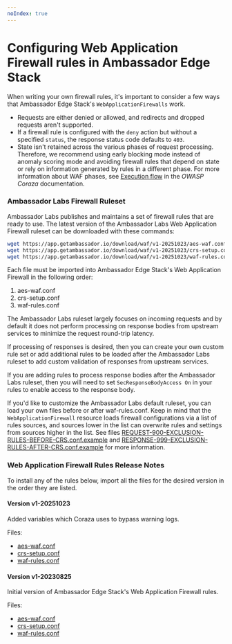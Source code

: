 ```yaml
---
noIndex: true
---
```


# Configuring Web Application Firewall rules in Ambassador Edge Stack

When writing your own firewall rules, it's important to consider a few ways that Ambassador Edge Stack's `WebApplicationFirewalls` work.

* Requests are either denied or allowed, and redirects and dropped requests aren't supported.
* If a firewall rule is configured with the `deny` action but without a specified `status`, the response status code defaults to `403`.
* State isn't retained across the various phases of request processing. Therefore, we recommend using early blocking mode instead of anomaly scoring mode and avoiding firewall rules that depend on state or rely on information generated by rules in a different phase. For more information about WAF phases, see [Execution flow](https://coraza.io/docs/seclang/execution-flow) in the _OWASP Coraza_ documentation.

### Ambassador Labs Firewall Ruleset <a href="#ambassador-labs-firewall-ruleset" id="ambassador-labs-firewall-ruleset"></a>

Ambassador Labs publishes and maintains a set of firewall rules that are ready to use. The latest version of the Ambassador Labs Web Application Firewall ruleset can be downloaded with these commands:

```bash
wget https://app.getambassador.io/download/waf/v1-20251023/aes-waf.conf
wget https://app.getambassador.io/download/waf/v1-20251023/crs-setup.conf
wget https://app.getambassador.io/download/waf/v1-20251023/waf-rules.conf
```

Each file must be imported into Ambassador Edge Stack's Web Application Firewall in the following order:

1. aes-waf.conf
2. crs-setup.conf
3. waf-rules.conf

The Ambassador Labs ruleset largely focuses on incoming requests and by default it does not perform processing on response bodies from upstream services to minimize the request round-trip latency.

If processing of responses is desired, then you can create your own custom rule set or add additional rules to be loaded after the Ambassador Labs ruleset to add custom validation of responses from upstream services.

If you are adding rules to process response bodies after the Ambassador Labs ruleset, then you will need to set `SecResponseBodyAccess On` in your rules to enable access to the response body.

If you'd like to customize the Ambassador Labs default ruleset, you can load your own files before or after waf-rules.conf. Keep in mind that the `WebApplicationFirewall` resource loads firewall configurations via a list of rules sources, and sources lower in the list can overwrite rules and settings from sources higher in the list. See files [REQUEST-900-EXCLUSION-RULES-BEFORE-CRS.conf.example](https://github.com/coreruleset/coreruleset/blob/v4.0/dev/rules/REQUEST-900-EXCLUSION-RULES-BEFORE-CRS.conf.example) and [RESPONSE-999-EXCLUSION-RULES-AFTER-CRS.conf.example](https://github.com/coreruleset/coreruleset/blob/v4.0/dev/rules/RESPONSE-999-EXCLUSION-RULES-AFTER-CRS.conf.example) for more information.

### Web Application Firewall Rules Release Notes <a href="#web-application-firewall-rules-release-notes" id="web-application-firewall-rules-release-notes"></a>

To install any of the rules below, import all the files for the desired version in the order they are listed.

#### Version v1-20251023 <a href="#version-v1-20230825" id="version-v1-20230825"></a>

Added variables which Coraza uses to bypass warning logs.

Files:

* [aes-waf.conf](https://app.getambassador.io/download/waf/v1-20251023/aes-waf.conf)
* [crs-setup.conf](https://app.getambassador.io/download/waf/v1-20251023/crs-setup.conf)
* [waf-rules.conf](https://app.getambassador.io/download/waf/v1-20251023/waf-rules.conf)

#### Version v1-20230825 <a href="#version-v1-20230825" id="version-v1-20230825"></a>

Initial version of Ambassador Edge Stack's Web Application Firewall rules.

Files:

* [aes-waf.conf](https://app.getambassador.io/download/waf/v1-20230825/aes-waf.conf)
* [crs-setup.conf](https://app.getambassador.io/download/waf/v1-20230825/crs-setup.conf)
* [waf-rules.conf](https://app.getambassador.io/download/waf/v1-20230825/waf-rules.conf)
